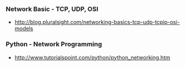 ### Network Basic - TCP, UDP, OSI
- http://blog.pluralsight.com/networking-basics-tcp-udp-tcpip-osi-models

### Python - Network Programming
- http://www.tutorialspoint.com/python/python_networking.htm
